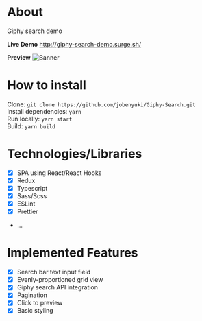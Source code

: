 # About

Giphy search demo

**Live Demo**
http://giphy-search-demo.surge.sh/

**Preview**
![Banner](https://github.com/jobenyuki/Giphy-Search/blob/master/preview.gif)

# How to install

Clone: `git clone https://github.com/jobenyuki/Giphy-Search.git`<br />
Install dependencies: `yarn`<br />
Run locally: `yarn start`<br />
Build: `yarn build`

# Technologies/Libraries

- [x] SPA using React/React Hooks
- [x] Redux
- [x] Typescript
- [x] Sass/Scss
- [x] ESLint
- [x] Prettier
- ...

# Implemented Features

- [x] Search bar text input field
- [x] Evenly-proportioned grid view
- [x] Giphy search API integration
- [x] Pagination
- [x] Click to preview
- [x] Basic styling

